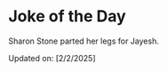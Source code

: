 # Joke of the Day

<!-- #joke -->
Sharon Stone parted her legs for Jayesh.

Updated on: [2/2/2025]
<!-- #jokeEnd -->